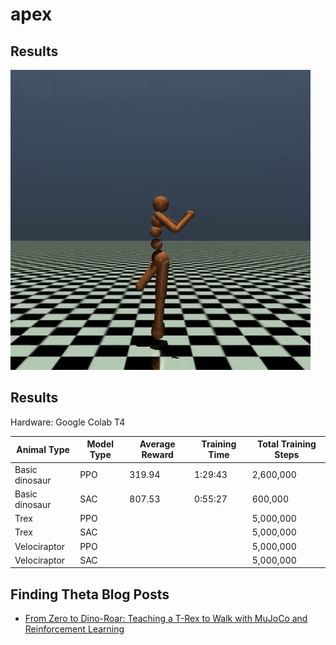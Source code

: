 # apex

## Results

![](/Images/ppo_apex.gif)

## Results
Hardware: Google Colab T4

| Animal Type    | Model Type | Average Reward | Training Time | Total Training Steps |
|----------------|------------|----------------|---------------|----------------------|
| Basic dinosaur | PPO        | 319.94         | 1:29:43       | 2,600,000            |
| Basic dinosaur | SAC        | 807.53         | 0:55:27       | 600,000              |
| Trex           | PPO        |                |               | 5,000,000            |
| Trex           | SAC        |                |               | 5,000,000            |
| Velociraptor   | PPO        |                |               | 5,000,000            |
| Velociraptor   | SAC        |                |               | 5,000,000            |


## Finding Theta Blog Posts
 - [From Zero to Dino-Roar: Teaching a T-Rex to Walk with MuJoCo and Reinforcement Learning](https://www.findingtheta.com/blog/from-zero-to-dino-roar-teaching-a-t-rex-to-walk-with-mujoco-and-reinforcement-learning)
